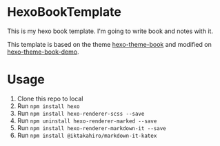 # HexoBookTemplate
This is my hexo book template. I'm going to write book and notes with it.

This template is based on the theme [hexo-theme-book](https://github.com/kaiiiz/hexo-theme-book) and modified on [hexo-theme-book-demo](https://github.com/kaiiiz/hexo-theme-book-demo).



# Usage

1. Clone this repo to local
2. Run `npm install hexo`
3. Run `npm install hexo-renderer-scss --save`
4. Run `npm uninstall hexo-renderer-marked --save`
5. Run `npm install hexo-renderer-markdown-it --save`
6. Run `npm install @iktakahiro/markdown-it-katex`

